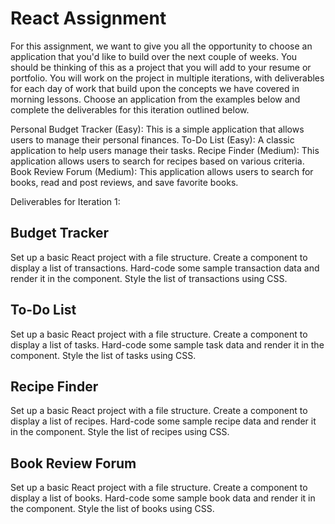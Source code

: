 # React Assignment
For this assignment, we want to give you all the opportunity to choose an application that you'd like to build over the next couple of weeks. You should be thinking of this as a project that you will add to your resume or portfolio. You will work on the project in multiple iterations, with deliverables for each day of work that build upon the concepts we have covered in morning lessons. Choose an application from the examples below and complete the deliverables for this iteration outlined below.


Personal Budget Tracker (Easy): This is a simple application that allows users to manage their personal finances.
To-Do List (Easy): A classic application to help users manage their tasks.
Recipe Finder (Medium): This application allows users to search for recipes based on various criteria.
Book Review Forum (Medium): This application allows users to search for books, read and post reviews, and save favorite books.


Deliverables for Iteration 1:

## Budget Tracker
Set up a basic React project with a file structure.
Create a component to display a list of transactions.
Hard-code some sample transaction data and render it in the component.
Style the list of transactions using CSS.

## To-Do List
Set up a basic React project with a file structure.
Create a component to display a list of tasks.
Hard-code some sample task data and render it in the component.
Style the list of tasks using CSS.

## Recipe Finder
Set up a basic React project with a file structure.
Create a component to display a list of recipes.
Hard-code some sample recipe data and render it in the component.
Style the list of recipes using CSS.

## Book Review Forum
Set up a basic React project with a file structure.
Create a component to display a list of books.
Hard-code some sample book data and render it in the component.
Style the list of books using CSS.
